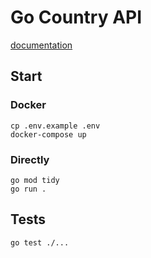 # Go Country API

[documentation](http://)

## Start

### Docker

```
cp .env.example .env
docker-compose up
```

### Directly

```
go mod tidy
go run .
```

## Tests

```
go test ./...
```
